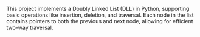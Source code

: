 This project implements a Doubly Linked List (DLL) in Python, supporting basic operations like insertion, deletion, and traversal. Each node in the list contains pointers to both the previous and next node, allowing for efficient two-way traversal.
